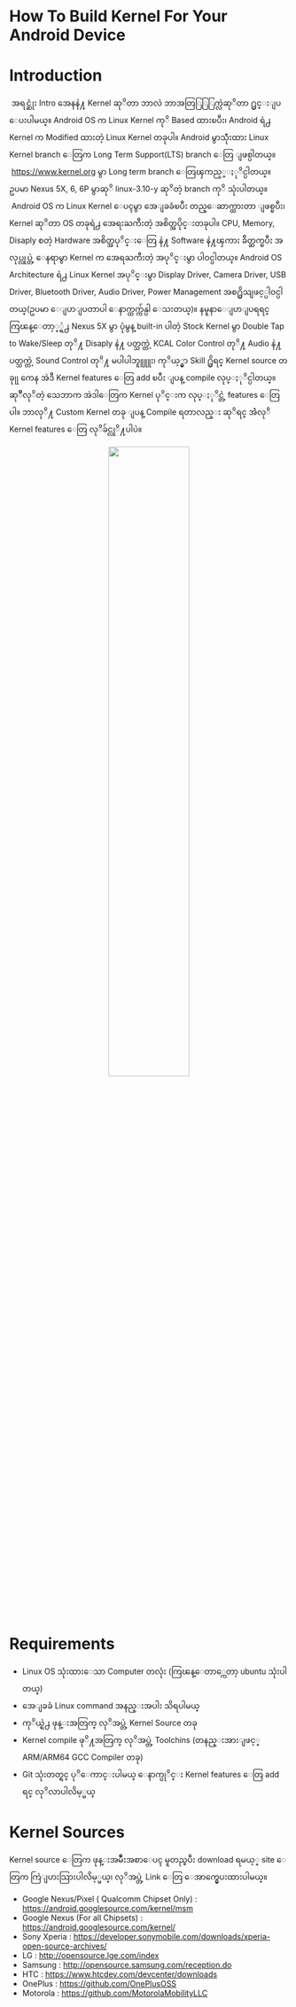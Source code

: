 # How To Build Kernel For Your Android Device


# Introduction
  အရင္ဆုံး Intro အေနနဲ႔ Kernel ဆုိတာ ဘာလဲ ဘာအတြြြြက္လဲဆုိတာ ႐ွင္းျပ ေပးပါမယ္။ Android OS က Linux Kernel ကုိ Based ထားၿပီး၊ Android ရဲ႕ Kernel က Modified ထားတဲ့ Linux Kernel တခုပါ။ Android မွာသုံံံံံးထား Linux Kernel branch ေတြက Long Term Support(LTS) branch ေတြ ျဖစ္ပါတယ္။  https://www.kernel.org မွာ Long term branch ေတြၾကည့္ႏုိင္ပါတယ္။ ဥပမာ Nexus 5X, 6, 6P မွာဆုိ linux-3.10-y ဆုိတဲ့ branch ကုိ သုံးပါတယ္။
  Android OS က Linux Kernel ေပၚမွာ အေျခခံၿပီး တည္ေဆာက္ထားတာ ျဖစ္ၿပီး၊ Kernel ဆုိတာ OS တခုရဲ႕ အေရးႀကီးတဲ့ အစိတ္အပိုင္းတခုပါ။ CPU, Memory, Disaply စတဲ့ Hardware အစိတ္အပုိင္းေတြ နဲ႔ Software နဲ႔ၾကား ခ်ိတ္ဆက္ၿပီး အလုပ္လုပ္တဲ့ ေနရာမွာ Kernel က အေရႀကီးတဲ့ အပုိင္းမွာ ပါဝင္ပါတယ္။ Android OS Architecture ရဲ႕ Linux Kernel အပုိင္းမွာ Display Driver, Camera Driver, USB Driver, Bluetooth Driver, Audio Driver, Power Management အစ႐ွိသျဖင့္ပါဝင္ပါတယ္(ဥပမာ ေျပာျပတာပါ ေနာက္ထက္က်န္ပါ ေသးတယ္)။ နမူနာေျပာျပရရင္ ကြၽန္ေတာ့္္ရဲ႕ Nexus 5X မွာ ပုံမွန္ built-in ပါတဲ့ Stock Kernel မွာ Double Tap to Wake/Sleep တုိ႔ Disaply နဲ႔ ပတ္သက္တဲ့ KCAL Color Control တုိ႔ Audio နဲ႔ ပတ္သက္တဲ့ Sound Control တုိ႔ မပါပါဘူူူူး၊ ကုိယ့္မွာ Skill ႐ွိရင္ Kernel source တခုုု ကေန အဲဒီ Kernel features ေတြ add ၿပီး ျပန္ compile လုပ္ႏုိင္ပါတယ္။ ဆုိိိလုိတဲ့ သေဘာက အဲဒါေတြက Kernel ပုိင္းက လုပ္ႏုိင္တဲ့ features ေတြပါ။ ဘာလုိ႔ Custom Kernel တခု ျပန္ Compile ရတာလည္း ဆုိရင္ အဲဲဲဲလုိ Kernel features ေတြ လုိခ်င္လုိ႔ပါပဲ။
<center><img src="https://developer.android.com/guide/platform/images/android-stack_2x.png" height="54%" width="54%;"/></center>  


# Requirements
- Linux OS သုံးထားေသာ Computer တလုံး (ကြၽန္ေတာ္ကေတာ့ ubuntu သုံးပါတယ္)
- အေျခခံ Linux command အနည္းအပါး သိရပါမယ္
- ကုိယ္ရဲ႕ ဖုန္းအတြက္ လုိအပ္တဲ့ Kernel Source တခု
- Kernel compile ဖုိ႔အတြက္ လုိအပ္တဲ့ Toolchins (တနည္းအားျဖင့္ ARM/ARM64 GCC Compiler တခု)
- Git သုံးတတ္ရင္ ပုိေကာင္းပါမယ္ ေနာက္ပုိင္း Kernel features ေတြ add ရင္ လုိလာပါလိမ့္မယ္


# Kernel Sources
Kernel source ေတြက ဖုန္းအမ်ဳိးအစာေပၚ မူတည္ၿပီး download ရမယ့္ site ေတြက ကြဲျပားသြားပါလိမ့္မယ္၊ လုိအပ္တဲ့ Link ေတြ ေအာက္မွေပးထားပါမယ္။
- Google Nexus/Pixel ( Qualcomm Chipset Only) : https://android.googlesource.com/kernel/msm
- Google Nexus (For all Chipsets) : https://android.googlesource.com/kernel/
- Sony Xperia : https://developer.sonymobile.com/downloads/xperia-open-source-archives/
- LG : http://opensource.lge.com/index
- Samsung : http://opensource.samsung.com/reception.do
- HTC : https://www.htcdev.com/devcenter/downloads
- OnePlus : https://github.com/OnePlusOSS
- Motorola : https://github.com/MotorolaMobilityLLC




